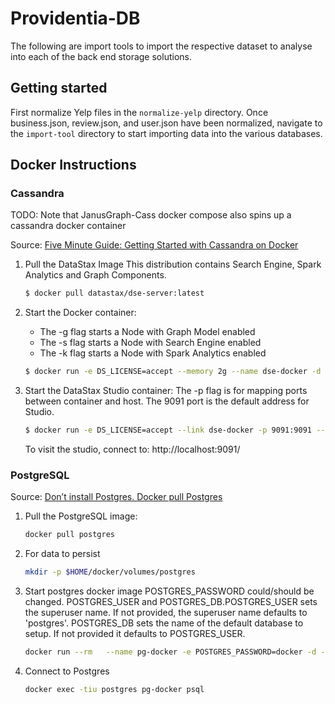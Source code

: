 # Providentia-DB

The following are import tools to import the respective dataset to analyse into each of the back end storage solutions.

## Getting started
First normalize Yelp files in the `normalize-yelp` directory. Once business.json, review.json, and user.json have been normalized, navigate to the `import-tool` directory to start importing data into the various databases.

## Docker Instructions

### Cassandra

TODO: Note that JanusGraph-Cass docker compose also spins up a cassandra docker container

Source: [Five Minute Guide: Getting Started with Cassandra on Docker](https://medium.com/@michaeljpr/five-minute-guide-getting-started-with-cassandra-on-docker-4ef69c710d84)

1) Pull the DataStax Image
	This distribution contains Search Engine, Spark Analytics and Graph Components.
	```bash
	$ docker pull datastax/dse-server:latest
	```

2) Start the Docker container:
	* The -g flag starts a Node with Graph Model enabled
	* The -s flag starts a Node with Search Engine enabled
	* The -k flag starts a Node with Spark Analytics enabled
	```bash
	$ docker run -e DS_LICENSE=accept --memory 2g --name dse-docker -d datastax/dse-server -g -s -k
	```

3) Start the DataStax Studio container:
	The -p flag is for mapping ports between container and host. The 9091 port is the default address for Studio.
	```bash
	$ docker run -e DS_LICENSE=accept --link dse-docker -p 9091:9091 --memory 500m --name my-studio -d datastax/dse-studio
	```
	To visit the studio, connect to: http://localhost:9091/

### PostgreSQL

Source: [Don’t install Postgres. Docker pull Postgres](https://hackernoon.com/dont-install-postgres-docker-pull-postgres-bee20e200198)

1) Pull the PostgreSQL image:
	```bash
	docker pull postgres
	```

2) For data to persist
	```bash
	mkdir -p $HOME/docker/volumes/postgres
	```

3) Start postgres docker image
	POSTGRES_PASSWORD could/should be changed.
	POSTGRES_USER and POSTGRES_DB.POSTGRES_USER sets the superuser name. If not 
	provided, the superuser name defaults to 'postgres'.
	POSTGRES_DB sets the name of the default database to setup. If not provided
	it defaults to POSTGRES_USER.
	```bash
	docker run --rm   --name pg-docker -e POSTGRES_PASSWORD=docker -d -p 127.0.0.1:5432:5432 -v $HOME/docker/volumes/postgres:/var/lib/postgresql/data  postgres
	```

4) Connect to Postgres
	```bash
	docker exec -tiu postgres pg-docker psql
	```

